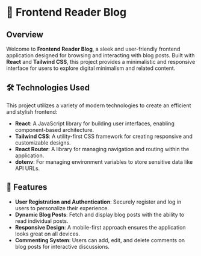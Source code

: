 # 🚀 Frontend Reader Blog

## Overview

Welcome to **Frontend Reader Blog**, a sleek and user-friendly frontend application designed for browsing and interacting with blog posts. Built with **React** and **Tailwind CSS**, this project provides a minimalistic and responsive interface for users to explore digital minimalism and related content.

## 🛠 Technologies Used

This project utilizes a variety of modern technologies to create an efficient and stylish frontend:

- **React**: A JavaScript library for building user interfaces, enabling component-based architecture.
- **Tailwind CSS**: A utility-first CSS framework for creating responsive and customizable designs.
- **React Router**: A library for managing navigation and routing within the application.
- **dotenv**: For managing environment variables to store sensitive data like API URLs.

## 🎯 Features

- **User Registration and Authentication**: Securely register and log in users to personalize their experience.
- **Dynamic Blog Posts**: Fetch and display blog posts with the ability to read individual posts.
- **Responsive Design**: A mobile-first approach ensures the application looks great on all devices.
- **Commenting System**: Users can add, edit, and delete comments on blog posts for interactive discussions.
